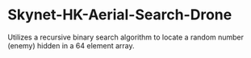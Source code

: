 # Skynet-HK-Aerial-Search-Drone
Utilizes a recursive binary search algorithm to locate a random number (enemy) hidden in a 64 element array.
